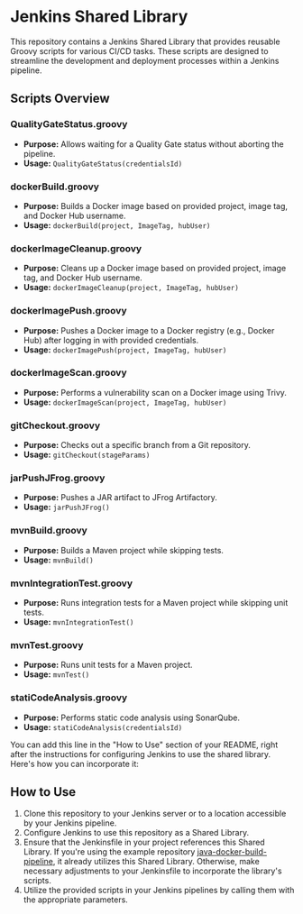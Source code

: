 # Jenkins Shared Library

This repository contains a Jenkins Shared Library that provides reusable Groovy scripts for various CI/CD tasks. These scripts are designed to streamline the development and deployment processes within a Jenkins pipeline.

## Scripts Overview

### QualityGateStatus.groovy
- **Purpose:** Allows waiting for a Quality Gate status without aborting the pipeline.
- **Usage:** `QualityGateStatus(credentialsId)`

### dockerBuild.groovy
- **Purpose:** Builds a Docker image based on provided project, image tag, and Docker Hub username.
- **Usage:** `dockerBuild(project, ImageTag, hubUser)`

### dockerImageCleanup.groovy
- **Purpose:** Cleans up a Docker image based on provided project, image tag, and Docker Hub username.
- **Usage:** `dockerImageCleanup(project, ImageTag, hubUser)`

### dockerImagePush.groovy
- **Purpose:** Pushes a Docker image to a Docker registry (e.g., Docker Hub) after logging in with provided credentials.
- **Usage:** `dockerImagePush(project, ImageTag, hubUser)`

### dockerImageScan.groovy
- **Purpose:** Performs a vulnerability scan on a Docker image using Trivy.
- **Usage:** `dockerImageScan(project, ImageTag, hubUser)`

### gitCheckout.groovy
- **Purpose:** Checks out a specific branch from a Git repository.
- **Usage:** `gitCheckout(stageParams)`

### jarPushJFrog.groovy
- **Purpose:** Pushes a JAR artifact to JFrog Artifactory.
- **Usage:** `jarPushJFrog()`

### mvnBuild.groovy
- **Purpose:** Builds a Maven project while skipping tests.
- **Usage:** `mvnBuild()`

### mvnIntegrationTest.groovy
- **Purpose:** Runs integration tests for a Maven project while skipping unit tests.
- **Usage:** `mvnIntegrationTest()`

### mvnTest.groovy
- **Purpose:** Runs unit tests for a Maven project.
- **Usage:** `mvnTest()`

### statiCodeAnalysis.groovy
- **Purpose:** Performs static code analysis using SonarQube.
- **Usage:** `statiCodeAnalysis(credentialsId)`

You can add this line in the "How to Use" section of your README, right after the instructions for configuring Jenkins to use the shared library. Here's how you can incorporate it:

## How to Use

1. Clone this repository to your Jenkins server or to a location accessible by your Jenkins pipeline.
2. Configure Jenkins to use this repository as a Shared Library.
3. Ensure that the Jenkinsfile in your project references this Shared Library. If you're using the example repository [java-docker-build-pipeline](https://github.com/guddev99/java-docker-build-pipeline), it already utilizes this Shared Library. Otherwise, make necessary adjustments to your Jenkinsfile to incorporate the library's scripts.
4. Utilize the provided scripts in your Jenkins pipelines by calling them with the appropriate parameters.

